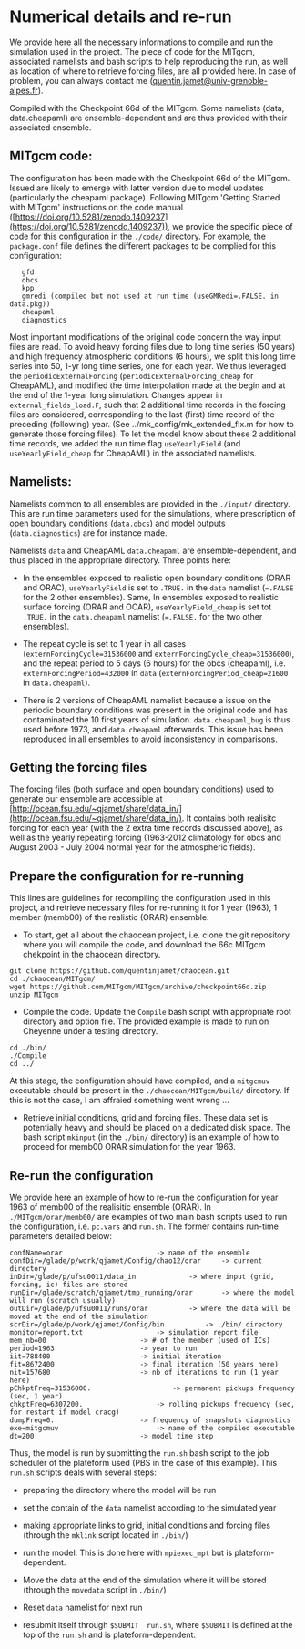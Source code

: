 # Numerical details and re-run

We provide here all the necessary informations to compile and run the simulation used in the project. The piece of code for the MITgcm, associated namelists and bash scripts to help reproducing the run, as well as location of where to retrieve forcing files, are all provided here. In case of problem, you can always contact me (<quentin.jamet@univ-grenoble-alpes.fr>).



Compiled with the Checkpoint 66d of the MITgcm. Some namelists (data, data.cheapaml) are ensemble-dependent and are thus provided with their associated ensemble.

## MITgcm code: 

The configuration has been made with the Checkpoint 66d of the MITgcm. Issued are likely to emerge with latter version due to model updates (particularly the cheapaml package). Following MITgcm 'Getting Started with MITgcm' instructions on the code manual ([https://doi.org/10.5281/zenodo.1409237](https://doi.org/10.5281/zenodo.1409237)), we provide the specific piece of code for this configuration in the ```./code/``` directory. For example, the ```package.conf``` file defines the different packages to be complied for this configuration:

```
   gfd
   obcs
   kpp
   gmredi (compiled but not used at run time (useGMRedi=.FALSE. in data.pkg))
   cheapaml
   diagnostics
```

Most important modifications of the original code concern the way input files are read. To avoid heavy forcing files due to long time series (50 years) and high frequency atmospheric conditions (6 hours), we split this long time series into 50, 1-yr long time series, one for each year. We thus leveraged the ```periodicExternalForcing``` (```periodicExternalForcing_cheap``` for CheapAML), and modified the time interpolation made at the begin and at the end of the 1-year long simulation. Changes appear in ```external_fields_load.F```, such that 2 additional time records in the forcing files are considered, corresponding to the last (first) time record of the preceding (following) year. (See ../mk_config/mk_extended_flx.m for how to generate those forcing files). To let the model know about these 2 additional time records, we added the run time flag ```useYearlyField``` (and ```useYearlyField_cheap``` for CheapAML) in the associated namelists.


## Namelists:

Namelists common to all ensembles are provided in the ```./input/``` directory. This are run time parameters used for the simulations, where prescription of open boundary conditions (```data.obcs```) and model outputs (```data.diagnostics```) are for instance made. 

Namelists ```data``` and CheapAML ```data.cheapaml``` are ensemble-dependent, and thus placed in the appropriate directory. Three points here:

- In the ensembles exposed to realistic open boundary conditions (ORAR and ORAC), ```useYearlyField``` is set to ```.TRUE.``` in the ```data``` namelist (```=.FALSE``` for the 2 other ensembles). Same, In ensembles exposed to realistic surface forcing (ORAR and OCAR), ```useYearlyField_cheap``` is set tot ```.TRUE.``` in the ```data.cheapaml``` namelist (```=.FALSE.``` for the two other ensembles). 

- The repeat cycle is set to 1 year in all cases (```externForcingCycle=31536000``` and ```externForcingCycle_cheap=31536000```), and the repeat period to 5 days (6 hours) for the obcs (cheapaml), i.e. ```externForcingPeriod=432000``` in ```data``` (```externForcingPeriod_cheap=21600``` in ```data.cheapaml```).

- There is 2 versions of CheapAML namelist because a issue on the periodic boundary conditions was present in the original code and has contaminated the 10 first years of simulation. ```data.cheapaml_bug``` is thus used before 1973, and ```data.cheapaml``` afterwards. This issue has been reproduced in all ensembles to avoid inconsistency in comparisons.

## Getting the forcing files

The forcing files (both surface and open boundary conditions) used to generate our ensemble are accessible at [http://ocean.fsu.edu/~qjamet/share/data_in/](http://ocean.fsu.edu/~qjamet/share/data_in/). It contains both realisitc forcing for each year (with the 2 extra time records discussed above), as well as the yearly repeating forcing (1963-2012 climatology for obcs and August 2003 - July 2004 normal year for the atmospheric fields).


## Prepare the configuration for re-running

This lines are guidelines for recompiling the configuration used in this project, and retrieve necessary files for re-running it for 1 year (1963), 1 member (memb00) of the realistic (ORAR) ensemble.

- To start, get all about the chaocean project, i.e. clone the git repository where you will compile the code, and download the 66c MITgcm chekpoint in the chaocean directory.

```
git clone https://github.com/quentinjamet/chaocean.git
cd ./chaocean/MITgcm/
wget https://github.com/MITgcm/MITgcm/archive/checkpoint66d.zip
unzip MITgcm
```
- Compile the code. Update the ```Compile``` bash script with appropriate root directory and option file. The provided example is made to run on Cheyenne under a testing directory.
```
cd ./bin/
./Compile
cd ../
```
At this stage, the configuration should have compiled, and a ```mitgcmuv``` executable should be present in the ```./chaocean/MITgcm/build/``` directory. If this is not the case, I am affraied something went wrong ...

- Retrieve initial conditions, grid and forcing files. These data set is potentially heavy and should be placed on a dedicated disk space. The bash script ```mkinput``` (in the  ```./bin/``` directory)  is an example of how to proceed for memb00 ORAR simulation for the year 1963.


## Re-run the configuration

We provide here an example of how to re-run the configuration for year 1963 of memb00 of the realisitic ensemble (ORAR). In ```./MITgcm/orar/memb00/``` are examples of two main bash scripts used to run the configuration, i.e. ```pc.vars``` and ```run.sh```. The former contains run-time parameters detailed below:
```
confName=orar						-> name of the ensemble
confDir=/glade/p/work/qjamet/Config/chao12/orar		-> current directory
inDir=/glade/p/ufsu0011/data_in				-> where input (grid, forcing, ic) files are stored
runDir=/glade/scratch/qjamet/tmp_running/orar		-> where the model will run (scratch usually)
outDir=/glade/p/ufsu0011/runs/orar			-> where the data will be moved at the end of the simulation
scrDir=/glade/p/work/qjamet/Config/bin			-> ./bin/ directory
monitor=report.txt					-> simulation report file
mem_nb=00						-> # of the member (used of ICs)
period=1963						-> year to run
iit=788400						-> initial iteration
fit=8672400						-> final iteration (50 years here) 
nit=157680						-> nb of iterations to run (1 year here)
pChkptFreq=31536000.					-> permanent pickups frequency (sec, 1 year)
chkptFreq=6307200.					-> rolling pickups frequency (sec, for restart if model cracg)
dumpFreq=0.						-> frequency of snapshots diagnostics
exe=mitgcmuv						-> name of the compiled executable
dt=200							-> model time step
```

Thus, the model is run by submitting the ```run.sh``` bash script to the job scheduler of the plateform used (PBS in the case of this example). This ```run.sh``` scripts deals with several steps:

- preparing the directory where the model will be run

- set the contain of the ```data``` namelist according to the simulated year

- making appropriate links to grid, initial conditions and forcing files (through the ```mklink``` script located in ```./bin/```)

- run the model. This is done here with ```mpiexec_mpt``` but is plateform-dependent.

- Move the data at the end of the simulation where it will be stored (through the ```movedata``` script in ```./bin/```)

- Reset ```data``` namelist for next run

- resubmit itself through ```$SUBMIT  run.sh```, where ```$SUBMIT``` is defined at the top of the ```run.sh``` and is plateform-dependent.


